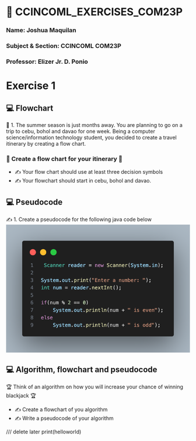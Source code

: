 # 💫 CCINCOML_EXERCISES_COM23P   
### Name: Joshua Maquilan
### Subject & Section: CCINCOML COM23P  
### Professor: Elizer Jr. D. Ponio      

# Exercise 1

## 💻 Flowchart   

  🤝 1. The summer season is just months away. You are planning to go on a trip to cebu, bohol and davao for one week. Being a computer science/information technology student, you decided to create a travel itinerary by creating a flow chart.

### 🌱 Create a flow chart for your itinerary 🌱

 * ✍️ Your flow chart should use at least three decision symbols
 * ✍ Your flowchart should start in cebu, bohol and davao.

## 💻 Pseudocode  

✍️ 1. Create a pseudocode for the following java code below
<img src="odd even.png">

## 💻 Algorithm, flowchart and pseudocode

🏆 Think of an algorithm on how you will increase your chance of winning blackjack 🏆

* ✍️ Create a flowchart of you algorithm   
* ✍️ Write a pseudocode of your algorithm

  
/// delete later
print(helloworld)
